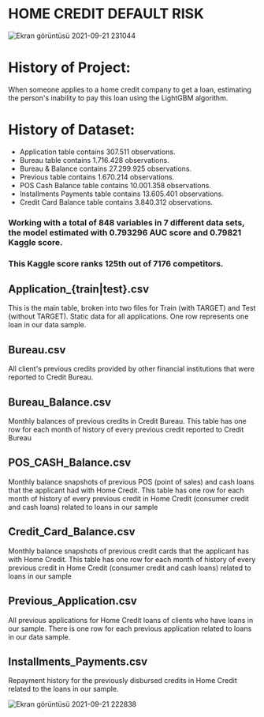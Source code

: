 # HOME CREDIT DEFAULT RISK

![Ekran görüntüsü 2021-09-21 231044](https://user-images.githubusercontent.com/73841520/134240680-c6ae8f65-9484-416d-9a5a-aa32dac44214.png)


# History of Project:
When someone applies to a home credit company to get a loan, estimating the person's inability to pay this loan using the LightGBM algorithm.

# History of Dataset:
* Application table contains 307.511 observations.
* Bureau table contains 1.716.428 observations.
* Bureau & Balance contains 27.299.925 observations.
* Previous table contains 1.670.214 observations.
* POS Cash Balance table contains 10.001.358 observations.
* Installments Payments table contains 13.605.401 observations.
* Credit Card Balance table contains 3.840.312 observations.


 ### Working with a total of 848 variables in 7 different data sets, the model estimated with 0.793296 AUC score and 0.79821 Kaggle score.
 ### This Kaggle score ranks 125th out of 7176 competitors.

## Application_{train|test}.csv

This is the main table, broken into two files for Train (with TARGET) and Test (without TARGET).
Static data for all applications. One row represents one loan in our data sample.

## Bureau.csv
All client's previous credits provided by other financial institutions that were reported to Credit Bureau.

## Bureau_Balance.csv
Monthly balances of previous credits in Credit Bureau.
This table has one row for each month of history of every previous credit reported to Credit Bureau

## POS_CASH_Balance.csv
Monthly balance snapshots of previous POS (point of sales) and cash loans that the applicant had with Home Credit.
This table has one row for each month of history of every previous credit in Home Credit (consumer credit and cash loans) related to loans in our sample 

## Credit_Card_Balance.csv
Monthly balance snapshots of previous credit cards that the applicant has with Home Credit.
This table has one row for each month of history of every previous credit in Home Credit (consumer credit and cash loans) related to loans in our sample 

## Previous_Application.csv
All previous applications for Home Credit loans of clients who have loans in our sample.
There is one row for each previous application related to loans in our data sample.

## Installments_Payments.csv
Repayment history for the previously disbursed credits in Home Credit related to the loans in our sample.


 ![Ekran görüntüsü 2021-09-21 222838](https://user-images.githubusercontent.com/73841520/134241835-9f855239-564d-4575-b845-97a58923fd02.png)



